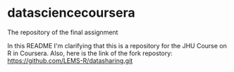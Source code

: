 # datasciencecoursera
The repository of the final assignment 

In this README I'm clarifying that this is a repository for the JHU Course on R in Coursera. 
Also, here is the link of the fork repostory: https://github.com/LEMS-R/datasharing.git

